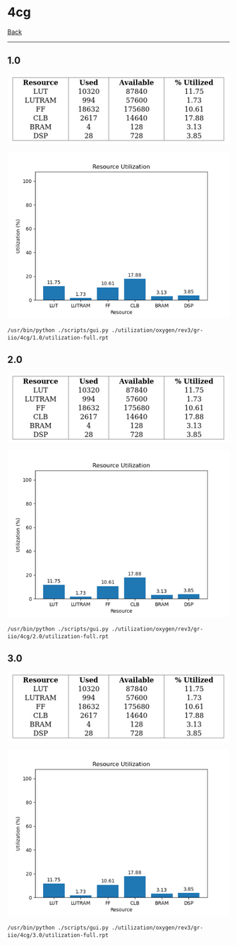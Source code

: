 # 4cg

[Back](<../rev3.md>)

---

## 1.0

<p align="center">
	<img src="../../../../../images/oxygen/rev3/gr-iio/4cg/1.0/table.jpg" />
</p>

<p align="center">
	<img src="../../../../../images/oxygen/rev3/gr-iio/4cg/1.0/graph.png" />
</p>

`/usr/bin/python ./scripts/gui.py ./utilization/oxygen/rev3/gr-iio/4cg/1.0/utilization-full.rpt`

## 2.0

<p align="center">
	<img src="../../../../../images/oxygen/rev3/gr-iio/4cg/2.0/table.jpg" />
</p>

<p align="center">
	<img src="../../../../../images/oxygen/rev3/gr-iio/4cg/2.0/graph.png" />
</p>

`/usr/bin/python ./scripts/gui.py ./utilization/oxygen/rev3/gr-iio/4cg/2.0/utilization-full.rpt`

## 3.0

<p align="center">
	<img src="../../../../../images/oxygen/rev3/gr-iio/4cg/3.0/table.jpg" />
</p>

<p align="center">
	<img src="../../../../../images/oxygen/rev3/gr-iio/4cg/3.0/graph.png" />
</p>

`/usr/bin/python ./scripts/gui.py ./utilization/oxygen/rev3/gr-iio/4cg/3.0/utilization-full.rpt`

